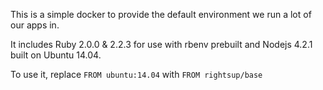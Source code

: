 This is a simple docker to provide the default environment we run a lot of our apps in.

It includes Ruby 2.0.0 & 2.2.3 for use with rbenv prebuilt and Nodejs 4.2.1 built on Ubuntu 14.04.

To use it, replace `FROM ubuntu:14.04` with `FROM rightsup/base`
